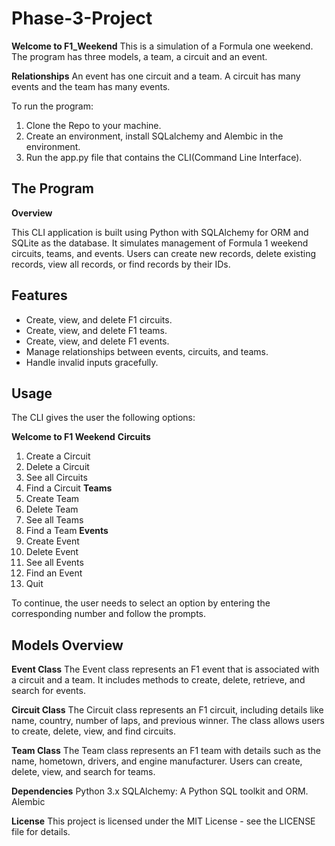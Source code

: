 # Phase-3-Project

**Welcome to F1_Weekend**
This is a simulation of a Formula one weekend. The program has three models, a team, a circuit and an event.

**Relationships**
An event has one circuit and a team. A circuit has many events and the team has many events.

To run the program:

1. Clone the Repo to your machine.
2. Create an environment, install SQLalchemy and Alembic in the environment.
3. Run the app.py file that contains the CLI(Command Line Interface).

## The Program

**Overview**

This CLI application is built using Python with SQLAlchemy for ORM and SQLite as the database. It simulates management of Formula 1 weekend circuits, teams, and events. Users can create new records, delete existing records, view all records, or find records by their IDs.

## Features

- Create, view, and delete F1 circuits.
- Create, view, and delete F1 teams.
- Create, view, and delete F1 events.
- Manage relationships between events, circuits, and teams.
- Handle invalid inputs gracefully.

## Usage

The CLI gives the user the following options:

**Welcome to F1 Weekend**
**Circuits**

1. Create a Circuit
2. Delete a Circuit
3. See all Circuits
4. Find a Circuit
   **Teams**
5. Create Team
6. Delete Team
7. See all Teams
8. Find a Team
   **Events**
9. Create Event
10. Delete Event
11. See all Events
12. Find an Event
13. Quit

To continue, the user needs to select an option by entering the corresponding number and follow the prompts.

## Models Overview

**Event Class**
The Event class represents an F1 event that is associated with a circuit and a team. It includes methods to create, delete, retrieve, and search for events.

**Circuit Class**
The Circuit class represents an F1 circuit, including details like name, country, number of laps, and previous winner. The class allows users to create, delete, view, and find circuits.

**Team Class**
The Team class represents an F1 team with details such as the name, hometown, drivers, and engine manufacturer. Users can create, delete, view, and search for teams.

**Dependencies**
Python 3.x
SQLAlchemy: A Python SQL toolkit and ORM.
Alembic

**License**
This project is licensed under the MIT License - see the LICENSE file for details.
